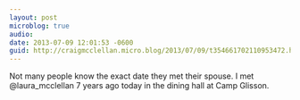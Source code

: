 ```yaml
---
layout: post
microblog: true
audio: 
date: 2013-07-09 12:01:53 -0600
guid: http://craigmcclellan.micro.blog/2013/07/09/t354661702110953472.html
---
```

Not many people know the exact date they met their spouse. I met @laura_mcclellan 7 years ago today in the dining hall at Camp Glisson.
